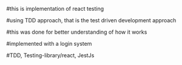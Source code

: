 #this is implementation of react testing

#using TDD approach, that is the test driven development approach

#this was done for better understanding of how it works

#implemented with a login system

#TDD, Testing-library/react, JestJs